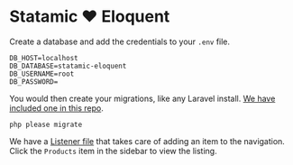 # Statamic ❤️ Eloquent

Create a database and add the credentials to your `.env` file.

```
DB_HOST=localhost
DB_DATABASE=statamic-eloquent
DB_USERNAME=root
DB_PASSWORD=
```

You would then create your migrations, like any Laravel install.
[We have included one in this repo](site/database/migrations/2018_05_31_200716_create_products_table.php).

```
php please migrate
```

We have a [Listener file](site/addons/Products/ProductsListener.php) that takes care of adding an item to the navigation. Click the `Products` item in the sidebar to view the listing.
